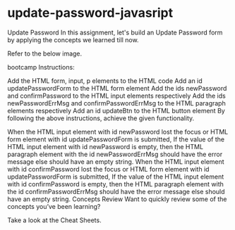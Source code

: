 # update-password-javasript

Update Password
In this assignment, let's build an Update Password form by applying the concepts we learned till now.

Refer to the below image.

bootcamp
Instructions:

Add the HTML form, input, p elements to the HTML code
Add an id updatePasswordForm to the HTML form element
Add the ids newPassword and confirmPassword to the HTML input elements respectively
Add the ids newPasswordErrMsg and confirmPasswordErrMsg to the HTML paragraph elements respectively
Add an id updateBtn to the HTML button element
By following the above instructions, achieve the given functionality.

When the HTML input element with id newPassword lost the focus or HTML form element with id updatePasswordForm is submitted,
If the value of the HTML input element with id newPassword is empty, then the HTML paragraph element with the id newPasswordErrMsg should have the error message else should have an empty string.
When the HTML input element with id confirmPassword lost the focus or HTML form element with id updatePasswordForm is submitted,
If the value of the HTML input element with id confirmPassword is empty, then the HTML paragraph element with the id confirmPasswordErrMsg should have the error message else should have an empty string.
Concepts Review
Want to quickly review some of the concepts you’ve been learning?

Take a look at the Cheat Sheets.
